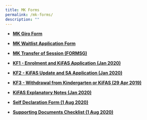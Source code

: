 ```yaml
---
title: MK Forms
permalink: /mk-forms/
description: ""
---
```

<ul>
<li>
<p><a href="/files/Blank-GIRO-Form-MK.pdf" target="_blank" rel="noopener"><strong>MK Giro Form</strong></a></p>
</li>
<li>
<p><strong><a href="https://go.gov.sg/waitlist">MK Waitlist Application Form</a></strong></p>
</li>
<li>
<p><strong><a href="https://go.gov.sg/mktrfsession" target="_blank" rel="noopener">MK Transfer of Session (FORMSG)</a></strong></p>
</li>
<li>
<p><strong><a href="/files/KF1-Enrolment-and-KiFAS-Application-Jan-2022.pdf">KF1 - Enrolment and KiFAS Application (Jan 2020)</a></strong></p>
</li>
<li>
<p><strong><a href="/files/KF2-KiFAS-Update-and-SA-Application-Jan-2022.pdf">KF2 - KiFAS Update and SA Application (Jan 2020)</a></strong></p>
</li>
<li>
<p><strong><a href="/files/KF3-Withdrawal-from-Kindergarten-or-KiFAS-29-Apr-2019.pdf">KF3 - Withdrawal from Kindergarten or KiFAS (29 Apr 2019)</a></strong></p>
</li>
<li>
<p><strong><a href="/files/KiFAS-Explanatory-Notes-Jan-2022.pdf">KiFAS Explanatory Notes (Jan 2020)</a></strong></p>
</li>
<li>
<p><strong><a href="/files/Self-Declaration-Form-1-Aug-2020.pdf">Self Declaration Form (1 Aug 2020)</a></strong></p>
</li>
<li>
<p><strong><a href="/files/Supporting-Documents-Checklist-1-Aug-2020.pdf">Supporting Documents Checklist (1 Aug 2020)</a></strong></p>
</li>
</ul>